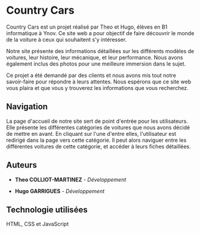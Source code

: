 # Country Cars
Country Cars est un projet réalisé par Theo et Hugo, élèves en B1 informatique à Ynov. Ce site web a pour objectif de faire découvrir le monde de la voiture à ceux qui souhaitent s'y intéresser.

Notre site présente des informations détaillées sur les différents modèles de voitures, leur histoire, leur mécanique, et leur performance. Nous avons également inclus des photos pour une meilleure immersion dans le sujet.

Ce projet a été demandé par des clients et nous avons mis tout notre savoir-faire pour répondre à leurs attentes. Nous espérons que ce site web vous plaira et que vous y trouverez les informations que vous recherchez.

## Navigation
La page d'accueil de notre site sert de point d'entrée pour les utilisateurs. Elle présente les différentes catégories de voitures que nous avons décidé de mettre en avant. En cliquant sur l'une d'entre elles, l'utilisateur est redirigé dans la page vers cette catégorie. Il peut alors naviguer entre les différentes voitures de cette catégorie, et accéder à leurs fiches détaillées.

## Auteurs
* **Theo COLLIOT-MARTINEZ** - *Développement* 

* **Hugo GARRIGUES** - *Développement* 


## Technologie utilisées
HTML, CSS et JavaScript
